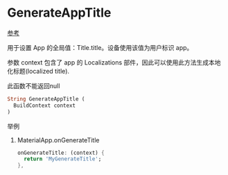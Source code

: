 # GenerateAppTitle

[参考](https://api.flutter.dev/flutter/widgets/GenerateAppTitle.html)

用于设置 App 的全局值：Title.title。设备使用该值为用户标识 app。

参数 context 包含了 app 的 Localizations 部件，因此可以使用此方法生成本地化标题(localized title).

此函数不能返回null

```dart
String GenerateAppTitle (
  BuildContext context
)
```

举例

1. MaterialApp.onGenerateTitle

    ```dart
    onGenerateTitle: (context) {
      return 'MyGenerateTitle';
    },
    ```
